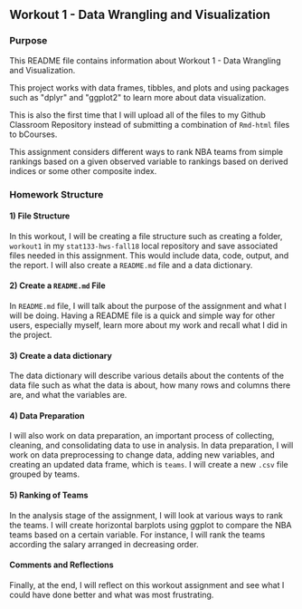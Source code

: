 ## Workout 1 - Data Wrangling and Visualization

### Purpose

This README file contains information about Workout 1 - Data Wrangling and Visualization.

This project works with data frames, tibbles, and plots and using packages such as "dplyr" and "ggplot2" to learn more about data visualization.

This is also the first time that I will upload all of the files to my Github Classroom Repository instead of submitting a combination of `Rmd-html` files to bCourses.

This assignment considers different ways to rank NBA teams from simple rankings based on a given observed variable to rankings based on derived indices or some other composite index.

### Homework Structure

#### 1) File Structure

In this workout, I will be creating a file structure such as creating a folder, `workout1` in my `stat133-hws-fall18` local repository and save associated files needed in this assignment. This would include data, code, output, and the report. I will also create a `README.md` file and a data dictionary.

#### 2) Create a `README.md` File

In `README.md` file, I will talk about the purpose of the assignment and what I will be doing. Having a README file is a quick and simple way for other users, especially myself, learn more about my work and recall what I did in the project.

#### 3) Create a data dictionary

The data dictionary will describe various details about the contents of the data file such as what the data is about, how many rows and columns there are, and what the variables are.

#### 4) Data Preparation

I will also work on data preparation, an important process of collecting, cleaning, and consolidating data to use in analysis. In data preparation, I will work on data preprocessing to change data, adding new variables, and creating an updated data frame, which is `teams`. I will create a new `.csv` file grouped by teams.

#### 5) Ranking of Teams

In the analysis stage of the assignment, I will look at various ways to rank the teams.
I will create horizontal barplots using ggplot to compare the NBA teams based on a certain variable. For instance, I will rank the teams according the salary arranged in decreasing order.

#### Comments and Reflections

Finally, at the end, I will reflect on this workout assignment and see what I could have done better and what was most frustrating. 
